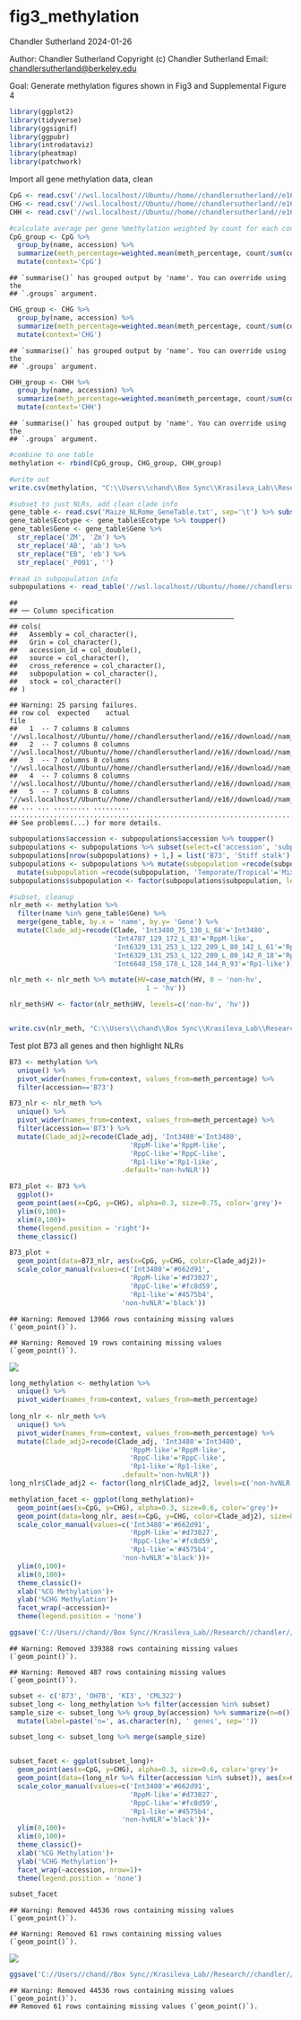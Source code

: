 fig3_methylation
================
Chandler Sutherland
2024-01-26

Author: Chandler Sutherland Copyright (c) Chandler Sutherland Email:
<chandlersutherland@berkeley.edu>

Goal: Generate methylation figures shown in Fig3 and Supplemental Figure
4

``` r
library(ggplot2)
library(tidyverse)
library(ggsignif)
library(ggpubr)
library(introdataviz)
library(pheatmap)
library(patchwork)
```

Import all gene methylation data, clean

``` r
CpG <- read.csv('//wsl.localhost//Ubuntu//home//chandlersutherland//e16_scratch//CpG_meth.tsv', sep='\t') 
CHG <- read.csv('//wsl.localhost//Ubuntu//home//chandlersutherland//e16_scratch//CHG_meth.tsv', sep='\t') 
CHH <- read.csv('//wsl.localhost//Ubuntu//home//chandlersutherland//e16_scratch//CHH_meth.tsv', sep='\t') 

#calculate average per gene %methylation weighted by count for each context 
CpG_group <- CpG %>%
  group_by(name, accession) %>% 
  summarize(meth_percentage=weighted.mean(meth_percentage, count/sum(count))) %>%
  mutate(context='CpG')
```

    ## `summarise()` has grouped output by 'name'. You can override using the
    ## `.groups` argument.

``` r
CHG_group <- CHG %>%
  group_by(name, accession) %>% 
  summarize(meth_percentage=weighted.mean(meth_percentage, count/sum(count))) %>%
  mutate(context='CHG')
```

    ## `summarise()` has grouped output by 'name'. You can override using the
    ## `.groups` argument.

``` r
CHH_group <- CHH %>%
  group_by(name, accession) %>% 
  summarize(meth_percentage=weighted.mean(meth_percentage, count/sum(count))) %>%
  mutate(context='CHH')
```

    ## `summarise()` has grouped output by 'name'. You can override using the
    ## `.groups` argument.

``` r
#combine to one table 
methylation <- rbind(CpG_group, CHG_group, CHH_group)

#write out 
write.csv(methylation, "C:\\Users\\chand\\Box Sync\\Krasileva_Lab\\Research\\chandler\\Krasileva Lab\\E16\\intermediate_data\\percent_methylation.csv")
```

``` r
#subset to just NLRs, add clean clade info 
gene_table <- read.csv('Maize_NLRome_GeneTable.txt', sep='\t') %>% subset(select=c('Gene', 'Ecotype', 'HV', 'Clade'))
gene_table$Ecotype <- gene_table$Ecotype %>% toupper()
gene_table$Gene <- gene_table$Gene %>% 
  str_replace('ZM', 'Zm') %>% 
  str_replace('AB', 'ab') %>% 
  str_replace("EB", 'eb') %>% 
  str_replace('_P001', '')

#read in subpopulation info 
subpopulations <- read_table('//wsl.localhost//Ubuntu//home//chandlersutherland//e16//download//nam_genome_info.txt', col_names=c('Assembly', 'Grin', 'accession_id', 'source', 'cross_reference', 'subpopulation', 'stock'), skip=1) %>% separate(Assembly, sep='-', into=c(NA, 'accession', NA, NA, NA))
```

    ## 
    ## ── Column specification ────────────────────────────────────────────────────────
    ## cols(
    ##   Assembly = col_character(),
    ##   Grin = col_character(),
    ##   accession_id = col_double(),
    ##   source = col_character(),
    ##   cross_reference = col_character(),
    ##   subpopulation = col_character(),
    ##   stock = col_character()
    ## )

    ## Warning: 25 parsing failures.
    ## row col  expected    actual                                                                                    file
    ##   1  -- 7 columns 8 columns '//wsl.localhost//Ubuntu//home//chandlersutherland//e16//download//nam_genome_info.txt'
    ##   2  -- 7 columns 8 columns '//wsl.localhost//Ubuntu//home//chandlersutherland//e16//download//nam_genome_info.txt'
    ##   3  -- 7 columns 8 columns '//wsl.localhost//Ubuntu//home//chandlersutherland//e16//download//nam_genome_info.txt'
    ##   4  -- 7 columns 8 columns '//wsl.localhost//Ubuntu//home//chandlersutherland//e16//download//nam_genome_info.txt'
    ##   5  -- 7 columns 8 columns '//wsl.localhost//Ubuntu//home//chandlersutherland//e16//download//nam_genome_info.txt'
    ## ... ... ......... ......... .......................................................................................
    ## See problems(...) for more details.

``` r
subpopulations$accession <- subpopulations$accession %>% toupper()
subpopulations <- subpopulations %>% subset(select=c('accession', 'subpopulation'))
subpopulations[nrow(subpopulations) + 1,] = list('B73', 'Stiff stalk')
subpopulations <- subpopulations %>% mutate(subpopulation =recode(subpopulation, 'Temporate/tropical'='Temporate/Tropical'))%>% 
  mutate(subpopulation =recode(subpopulation, 'Temporate/Tropical'='Mixed', 'Non-stiff-stalk'='Non-stiff stalk', 'Sweet'='Sweetcorn'))
subpopulations$subpopulation <- factor(subpopulations$subpopulation, levels=c('Stiff stalk', 'Non-stiff stalk', 'Mixed', 'Popcorn', 'Sweetcorn', 'Tropical'))

#subset, cleanup 
nlr_meth <- methylation %>% 
  filter(name %in% gene_table$Gene) %>% 
  merge(gene_table, by.x = 'name', by.y= 'Gene') %>%
  mutate(Clade_adj=recode(Clade, 'Int3480_75_130_L_68'='Int3480', 
                          'Int4787_129_172_L_83'='RppM-like', 
                          'Int6329_131_253_L_122_209_L_80_142_L_61'='RppC-like', 'Int6329_131_253_L_122_209_R_35_43_R_23'='RppC-like',
                          'Int6329_131_253_L_122_209_L_80_142_R_18'='RppC-like',
                          'Int6648_150_178_L_128_144_R_93'='Rp1-like')) %>% merge(subpopulations)

nlr_meth <- nlr_meth %>% mutate(HV=case_match(HV, 0 ~ 'non-hv', 
                                  1 ~ 'hv'))

nlr_meth$HV <- factor(nlr_meth$HV, levels=c('non-hv', 'hv'))


write.csv(nlr_meth, "C:\\Users\\chand\\Box Sync\\Krasileva_Lab\\Research\\chandler\\Krasileva Lab\\E16\\intermediate_data\\nlr_methylation.csv")
```

Test plot B73 all genes and then highlight NLRs

``` r
B73 <- methylation %>%
  unique() %>% 
  pivot_wider(names_from=context, values_from=meth_percentage) %>%
  filter(accession=='B73')

B73_nlr <- nlr_meth %>%
  unique() %>% 
  pivot_wider(names_from=context, values_from=meth_percentage) %>%
  filter(accession=='B73') %>% 
  mutate(Clade_adj2=recode(Clade_adj, 'Int3480'='Int3480', 
                              'RppM-like'='RppM-like', 
                              'RppC-like'='RppC-like', 
                              'Rp1-like'='Rp1-like', 
                            .default='non-hvNLR')) 

B73_plot <- B73 %>%
  ggplot()+
  geom_point(aes(x=CpG, y=CHG), alpha=0.3, size=0.75, color='grey')+
  ylim(0,100)+
  xlim(0,100)+
  theme(legend.position = 'right')+
  theme_classic()

B73_plot + 
  geom_point(data=B73_nlr, aes(x=CpG, y=CHG, color=Clade_adj2))+
  scale_color_manual(values=c('Int3480'='#662d91', 
                              'RppM-like'='#d73027', 
                              'RppC-like'='#fc8d59', 
                              'Rp1-like'='#4575b4', 
                            'non-hvNLR'='black'))
```

    ## Warning: Removed 13966 rows containing missing values (`geom_point()`).

    ## Warning: Removed 19 rows containing missing values (`geom_point()`).

![](fig3_methylation_files/figure-gfm/B73-1.png)<!-- -->

``` r
long_methylation <- methylation %>%
  unique() %>% 
  pivot_wider(names_from=context, values_from=meth_percentage)
 
long_nlr <- nlr_meth %>%
  unique() %>% 
  pivot_wider(names_from=context, values_from=meth_percentage) %>%
  mutate(Clade_adj2=recode(Clade_adj, 'Int3480'='Int3480', 
                              'RppM-like'='RppM-like', 
                              'RppC-like'='RppC-like', 
                              'Rp1-like'='Rp1-like', 
                            .default='non-hvNLR')) 
long_nlr$Clade_adj2 <- factor(long_nlr$Clade_adj2, levels=c('non-hvNLR', 'Int3480', 'RppM-like', 'RppC-like', 'Rp1-like'))

methylation_facet <- ggplot(long_methylation)+
  geom_point(aes(x=CpG, y=CHG), alpha=0.3, size=0.6, color='grey')+
  geom_point(data=long_nlr, aes(x=CpG, y=CHG, color=Clade_adj2), size=0.6)+
  scale_color_manual(values=c('Int3480'='#662d91', 
                              'RppM-like'='#d73027', 
                              'RppC-like'='#fc8d59', 
                              'Rp1-like'='#4575b4', 
                            'non-hvNLR'='black'))+
  ylim(0,100)+
  xlim(0,100)+
  theme_classic()+
  xlab('%CG Methylation')+
  ylab('%CHG Methylation')+
  facet_wrap(~accession)+
  theme(legend.position = 'none')

ggsave('C://Users//chand//Box Sync//Krasileva_Lab//Research//chandler//Krasileva Lab//E16//figure panels//methylation_all.png', plot=methylation_facet, dpi='retina', width=8.5, height=8.5)
```

    ## Warning: Removed 339388 rows containing missing values (`geom_point()`).

    ## Warning: Removed 487 rows containing missing values (`geom_point()`).

``` r
subset <- c('B73', 'OH7B', 'KI3', 'CML322')
subset_long <- long_methylation %>% filter(accession %in% subset)
sample_size <- subset_long %>% group_by(accession) %>% summarize(n=n()) %>% 
  mutate(label=paste('n=', as.character(n), ' genes', sep=''))

subset_long <- subset_long %>% merge(sample_size)


subset_facet <- ggplot(subset_long)+
  geom_point(aes(x=CpG, y=CHG), alpha=0.3, size=0.6, color='grey')+
  geom_point(data=(long_nlr %>% filter(accession %in% subset)), aes(x=CpG, y=CHG, color=Clade_adj2), size=0.6)+
  scale_color_manual(values=c('Int3480'='#662d91', 
                              'RppM-like'='#d73027', 
                              'RppC-like'='#fc8d59', 
                              'Rp1-like'='#4575b4', 
                            'non-hvNLR'='black'))+
  ylim(0,100)+
  xlim(0,100)+
  theme_classic()+
  xlab('%CG Methylation')+
  ylab('%CHG Methylation')+
  facet_wrap(~accession, nrow=1)+
  theme(legend.position = 'none')

subset_facet 
```

    ## Warning: Removed 44536 rows containing missing values (`geom_point()`).

    ## Warning: Removed 61 rows containing missing values (`geom_point()`).

![](fig3_methylation_files/figure-gfm/Fig3C-1.png)<!-- -->

``` r
ggsave('C://Users//chand//Box Sync//Krasileva_Lab//Research//chandler//Krasileva Lab//E16//figure panels//subset_facet.png', plot=subset_facet, dpi='retina', width=150, height=50, units='mm')
```

    ## Warning: Removed 44536 rows containing missing values (`geom_point()`).
    ## Removed 61 rows containing missing values (`geom_point()`).
